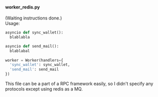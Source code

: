 #### worker_redis.py
(Waiting instructions done.)  
Usage:
```python
asyncio def sync_wallet():
  blablabla

asyncio def send_mail():
  blablabal
  
worker = Worker(handlers={
  'sync_wallet': sync_wallet,
  'send_mail': send_mail
})
```

This file can be a part of a RPC framework easily, so I didn't specify any protocols except using redis as a MQ.
